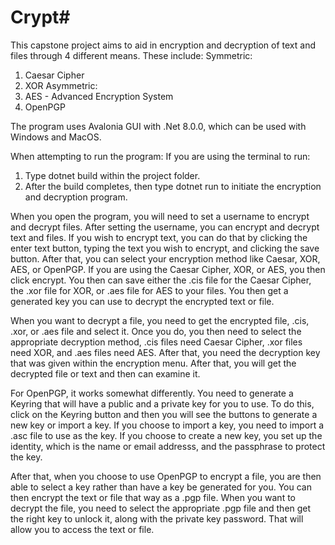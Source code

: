 # Crypt#

This capstone project aims to aid in encryption and decryption of text and files through 4 different means. 
These include:
Symmetric:
1. Caesar Cipher
2. XOR
Asymmetric:
3. AES - Advanced Encryption System
4. OpenPGP

The program uses Avalonia GUI with .Net 8.0.0, which can be used with Windows and MacOS. 

When attempting to run the program:
If you are using the terminal to run:
1. Type dotnet build within the project folder.
2. After the build completes, then type dotnet run to initiate the encryption and decryption program.

When you open the program, you will need to set a username to encrypt and decrypt files. After setting the username, you can encrypt and decrypt text and files. If you wish to encrypt text, you can do that by clicking the enter text button, typing the text you wish to encrypt, and clicking the save button. After that, you can select your encryption method like Caesar, XOR, AES, or OpenPGP. If you are using the Caesar Cipher, XOR, or AES, you then click encrypt. You then can save either the .cis file for the Caesar Cipher, the .xor file for XOR, or .aes file for AES to your files. You then get a generated key you can use to decrypt the encrypted text or file.

When you want to decrypt a file, you need to get the encrypted file, .cis, .xor, or .aes file and select it. Once you do, you then need to select the appropriate decryption method, .cis files need Caesar Cipher, .xor files need XOR, and .aes files need AES. After that, you need the decryption key that was given within the encryption menu. After that, you will get the decrypted file or text and then can examine it.

For OpenPGP, it works somewhat differently. You need to generate a Keyring that will have a public and a private key for you to use. To do this, click on the Keyring button and then you will see the buttons to generate a new key or import a key. If you choose to import a key, you need to import a .asc file to use as the key. If you choose to create a new key, you set up the identity, which is the name or email addresss, and the passphrase to protect the key. 

After that, when you choose to use OpenPGP to encrypt a file, you are then able to select a key rather than have a key be generated for you. You can then encrypt the text or file that way as a .pgp file. When you want to decrypt the file, you need to select the appropriate .pgp file and then get the right key to unlock it, along with the private key password. That will allow you to access the text or file.
